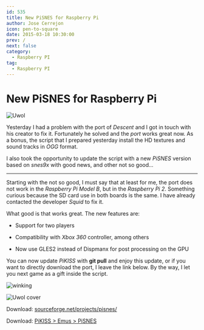 ```yaml
---
id: 535
title: New PiSNES for Raspberry Pi
author: Jose Cerrejon
icon: pen-to-square
date: 2015-03-18 10:30:00
prev: /
next: false
category:
  - Raspberry PI
tag:
  - Raspberry PI
---
```


# New PiSNES for Raspberry Pi

![Uwol](/images/2015/03/uwol_capture_01.png)

Yesterday I had a problem with the port of *Descent* and I got in touch with his creator to fix it. Fortunately he solved and the *port* works great now. As a bonus, the script that I prepared yesterday install the HD textures and sound tracks in *OGG* format.

I also took the opportunity to update the script with a new *PiSNES* version based on *snes9x* with good news, and other not so good...

- - -
Starting with the not so good, I must say that at least for me, the port does not work in the *Raspberry Pi Model B*, but in the *Raspberry Pi 2*. Something curious because the SD card use in both boards is the same. I have already contacted the developer *Squid* to fix it.

What good is that works great. The new features are:

* Support for two players

* Compatibility with *Xbox 360* controller, among others

* Now use GLES2 instead of Dispmanx for post processing on the GPU

You can now update *PiKISS* with **git pull** and enjoy this update, or if you want to directly download the port, I leave the link below. By the way, I let you next game as a gift inside the script.

![winking](/css/sm/winking.png)

![Uwol cover](/images/2015/03/Uwol.png)

Download: [sourceforge.net/projects/pisnes/](http://sourceforge.net/projects/pisnes/)

Download: [PiKISS > Emus > PiSNES](https://github.com/jmcerrejon/PiKISS/raw/0b473e32e4466ecaee58ae28af461d84029b073b/scripts/emus/pisnes.sh)